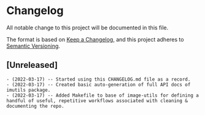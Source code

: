 # Changelog

All notable change to this project will be documented in this file.

The format is based on [Keep a Changelog](https://keepachangelog.com/en/1.0.0/),
and this project adheres to [Semantic Versioning](https://semver.org/spec/v2.0.0.html).


## [Unreleased]

	- (2022-03-17) -- Started using this CHANGELOG.md file as a record.
	- (2022-03-17) -- Created basic auto-generation of full API docs of imutils package.
	- (2022-03-17) -- Added Makefile to base of image-utils for defining a handful of useful, repetitive workflows associated with cleaning & documenting the repo. 